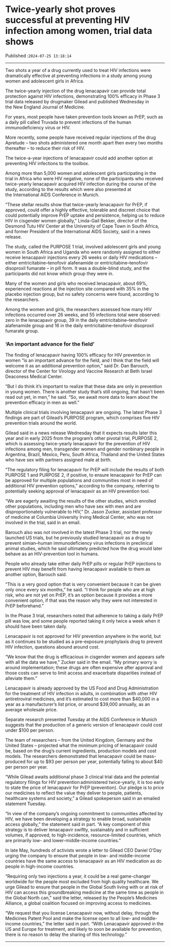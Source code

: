 # Twice-yearly shot proves successful at preventing HIV infection among women, trial data shows

Published :`2024-07-25 13:18:14`

---

Two shots a year of a drug currently used to treat HIV infections were dramatically effective at preventing infections in a study among young women and adolescent girls in Africa.

The twice-yearly injection of the drug lenacapavir can provide total protection against HIV infections, demonstrating 100% efficacy in Phase 3 trial data released by drugmaker Gilead and published Wednesday in the New England Journal of Medicine.

For years, most people have taken prevention tools known as PrEP, such as a daily pill called Truvada to prevent infections of the human immunodeficiency virus or HIV.

More recently, some people have received regular injections of the drug Apretude – two shots administered one month apart then every two months thereafter – to reduce their risk of HIV.

The twice-a-year injections of lenacapavir could add another option at preventing HIV infections to the toolbox.

Among more than 5,000 women and adolescent girls participating in the trial in Africa who were HIV negative, none of the participants who received twice-yearly lenacapavir acquired HIV infection during the course of the study, according to the results which were also presented at the International AIDS Conference in Munich.

“These stellar results show that twice-yearly lenacapavir for PrEP, if approved, could offer a highly effective, tolerable and discreet choice that could potentially improve PrEP uptake and persistence, helping us to reduce HIV in cisgender women globally,” Linda-Gail Bekker, director of the Desmond Tutu HIV Center at the University of Cape Town in South Africa, and former President of the International AIDS Society, said in a news release.

The study, called the PURPOSE 1 trial, involved adolescent girls and young women in South Africa and Uganda who were randomly assigned to either receive lenacapavir injections every 26 weeks or daily HIV medications – either emtricitabine–tenofovir alafenamide or emtricitabine–tenofovir disoproxil fumarate – in pill form. It was a double-blind study, and the participants did not know which group they were in.

Many of the women and girls who received lenacapavir, about 69%, experienced reactions at the injection site compared with 35% in the placebo injection group, but no safety concerns were found, according to the researchers.

Among the women and girls, the researchers assessed how many HIV infections occurred over 26 weeks, and 55 infections total were observed: zero in the lenacapavir group, 39 in the daily emtricitabine–tenofovir alafenamide group and 16 in the daily emtricitabine–tenofovir disoproxil fumarate group.

### ‘An important advance for the field’

The finding of lenacapavir having 100% efficacy for HIV prevention in women “is an important advance for the field, and I think that the field will welcome it as an additional prevention option,” said Dr. Dan Barouch, director of the Center for Virology and Vaccine Research at Beth Israel Deaconess Medical Center.

“But I do think it’s important to realize that these data are only in prevention in young women. There is another study that’s still ongoing, that hasn’t been read out yet, in men,” he said. “So, we await more data to learn about the prevention efficacy in men as well.”

Multiple clinical trials involving lenacapavir are ongoing. The latest Phase 3 findings are part of Gilead’s PURPOSE program, which comprises five HIV prevention trials around the world.

Gilead said in a news release Wednesday that it expects results later this year and in early 2025 from the program’s other pivotal trial, PURPOSE 2, which is assessing twice-yearly lenacapavir for the prevention of HIV infections among men, transgender women and gender nonbinary people in Argentina, Brazil, Mexico, Peru, South Africa, Thailand and the United States who have sex with partners assigned male at birth.

“The regulatory filing for lenacapavir for PrEP will include the results of both PURPOSE 1 and PURPOSE 2, if positive, to ensure lenacapavir for PrEP can be approved for multiple populations and communities most in need of additional HIV prevention options,” according to the company, referring to potentially seeking approval of lenacapavir as an HIV prevention tool.

“We are eagerly awaiting the results of the other studies, which enrolled other populations, including men who have sex with men and are disproportionately vulnerable to HIV,” Dr. Jason Zucker, assistant professor of medicine at Columbia University Irving Medical Center, who was not involved in the trial, said in an email.

Barouch also was not involved in the latest Phase 3 trial, nor the newly launched US trials, but he previously studied lenacapavir as a drug to prevent simian–human immunodeficiency virus infections in preclinical animal studies, which he said ultimately predicted how the drug would later behave as an HIV-prevention tool in humans.

People who already take either daily PrEP pills or regular PrEP injections to prevent HIV may benefit from having lenacapavir available to them as another option, Barouch said.

“This is a very good option that is very convenient because it can be given only once every six months,” he said. “I think for people who are at high risk, who are not yet on PrEP, it’s an option because it provides a more convenient option, if that was the reason why they were not interested in PrEP beforehand.”

In the Phase 3 trial, researchers noted that adherence to taking a daily PrEP pill was low, and some people reported taking it only twice a week when it should have been taken daily.

Lenacapavir is not approved for HIV prevention anywhere in the world, but as it continues to be studied as a pre-exposure prophylaxis drug to prevent HIV infection, questions abound around cost.

“We know that the drug is efficacious in cisgender women and appears safe with all the data we have,” Zucker said in the email. “My primary worry is around implementation; these drugs are often expensive after approval and those costs can serve to limit access and exacerbate disparities instead of alleviate them.”

Lenacapavir is already approved by the US Food and Drug Administration for the treatment of HIV infection in adults, in combination with other HIV antiretroviral medicines, and it’s estimated to cost more than $40,000 in a year as a manufacturer’s list price, or around $39,000 annually, as an average wholesale price.

Separate research presented Tuesday at the AIDS Conference in Munich suggests that the production of a generic version of lenacapavir could cost under $100 per person.

The team of researchers – from the United Kingdom, Germany and the United States – projected what the minimum pricing of lenacapavir could be, based on the drug’s current ingredients, production models and cost models. The researchers demonstrated that lenacapavir could be mass-produced for up to $93 per person per year, potentially falling to about $40 per person per year.

“While Gilead awaits additional phase 3 clinical trial data and the potential regulatory filings for HIV prevention administered twice-yearly, it is too early to state the price of lenacapavir for PrEP (prevention). Our pledge is to price our medicines to reflect the value they deliver to people, patients, healthcare systems and society,” a Gilead spokeperson said in an emailed statement Tuesday.

“In view of the company’s ongoing commitment to communities affected by HIV, we have been developing a strategy to enable broad, sustainable access globally,” the statement said in part. “A key component of this strategy is to deliver lenacapavir swiftly, sustainably and in sufficient volumes, if approved, to high-incidence, resource-limited countries, which are primarily low- and lower-middle-income countries.”

In late May, hundreds of activists wrote a letter to Gilead CEO Daniel O’Day urging the company to ensure that people in low- and middle-income countries have the same access to lenacapavir as an HIV medication as do people in high-income countries.

“Requiring only two injections a year, it could be a real game-changer worldwide for the people most excluded from high quality healthcare. We urge Gilead to ensure that people in the Global South living with or at risk of HIV can access this groundbreaking medicine at the same time as people in the Global North can,” said the letter, released by the People’s Medicines Alliance, a global coalition focused on improving access to medicines.

“We request that you license Lenacapavir now, without delay, through the Medicines Patent Pool and make the license open to all low- and middle-income countries,” the letter said in part. “With Lenacapavir approved in the US and Europe for treatment, and likely to soon be available for prevention, there is no reason to delay the sharing of this technology.”

---

